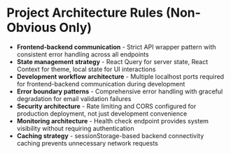 # Project Architecture Rules (Non-Obvious Only)

- **Frontend-backend communication** - Strict API wrapper pattern with consistent error handling across all endpoints
- **State management strategy** - React Query for server state, React Context for theme, local state for UI interactions
- **Development workflow architecture** - Multiple localhost ports required for frontend-backend communication during development
- **Error boundary patterns** - Comprehensive error handling with graceful degradation for email validation failures
- **Security architecture** - Rate limiting and CORS configured for production deployment, not just development convenience
- **Monitoring architecture** - Health check endpoint provides system visibility without requiring authentication
- **Caching strategy** - sessionStorage-based backend connectivity caching prevents unnecessary network requests
